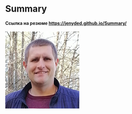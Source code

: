 # Summary
#### Ссылка на резюме https://jenyded.github.io/Summary/
![](https://github.com/Jenyded/Summary/blob/main/img_fotoV5.jpg)
